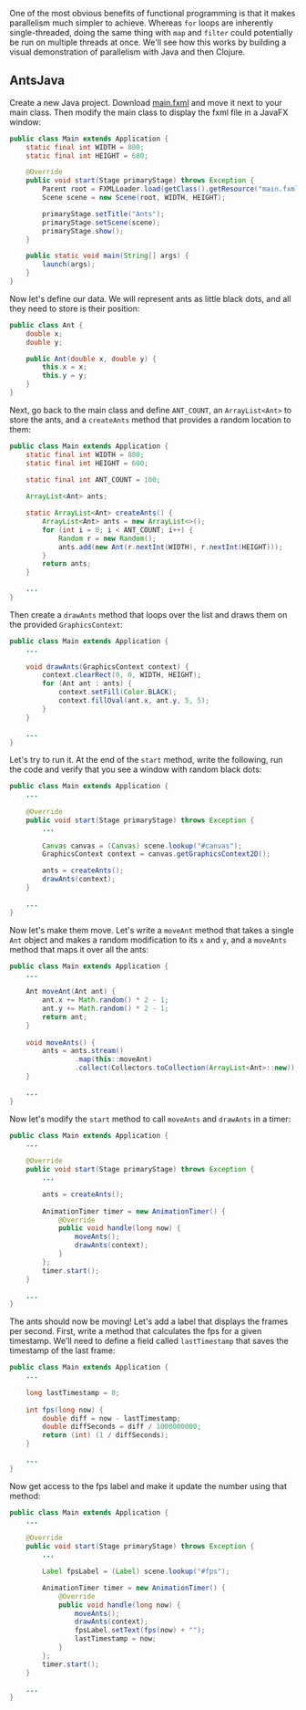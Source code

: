 One of the most obvious benefits of functional programming is that it makes parallelism much simpler to achieve. Whereas `for` loops are inherently single-threaded, doing the same thing with `map` and `filter` could potentially be run on multiple threads at once. We'll see how this works by building a visual demonstration of parallelism with Java and then Clojure.

## AntsJava

Create a new Java project. Download [main.fxml](https://raw.githubusercontent.com/oakes/clojure-assignments/master/projects/Ants/src/com/theironyard/main.fxml) and move it next to your main class. Then modify the main class to display the fxml file in a JavaFX window:

```java
public class Main extends Application {
    static final int WIDTH = 800;
    static final int HEIGHT = 600;

    @Override
    public void start(Stage primaryStage) throws Exception {
        Parent root = FXMLLoader.load(getClass().getResource("main.fxml"));
        Scene scene = new Scene(root, WIDTH, HEIGHT);

        primaryStage.setTitle("Ants");
        primaryStage.setScene(scene);
        primaryStage.show();
    }

    public static void main(String[] args) {
        launch(args);
    }
}
```

Now let's define our data. We will represent ants as little black dots, and all they need to store is their position:

```java
public class Ant {
    double x;
    double y;

    public Ant(double x, double y) {
        this.x = x;
        this.y = y;
    }
}
```

Next, go back to the main class and define `ANT_COUNT`, an `ArrayList<Ant>` to store the ants, and a `createAnts` method that provides a random location to them:

```java
public class Main extends Application {
    static final int WIDTH = 800;
    static final int HEIGHT = 600;
    
    static final int ANT_COUNT = 100;

    ArrayList<Ant> ants;

    static ArrayList<Ant> createAnts() {
        ArrayList<Ant> ants = new ArrayList<>();
        for (int i = 0; i < ANT_COUNT; i++) {
            Random r = new Random();
            ants.add(new Ant(r.nextInt(WIDTH), r.nextInt(HEIGHT)));
        }
        return ants;
    }

    ...
}
```

Then create a `drawAnts` method that loops over the list and draws them on the provided `GraphicsContext`:

```java
public class Main extends Application {
    ...
    
    void drawAnts(GraphicsContext context) {
        context.clearRect(0, 0, WIDTH, HEIGHT);
        for (Ant ant : ants) {
            context.setFill(Color.BLACK);
            context.fillOval(ant.x, ant.y, 5, 5);
        }
    }

    ...
}
```

Let's try to run it. At the end of the `start` method, write the following, run the code and verify that you see a window with random black dots:

```java
public class Main extends Application {
    ...
    
    @Override
    public void start(Stage primaryStage) throws Exception {
        ...
        
        Canvas canvas = (Canvas) scene.lookup("#canvas");
        GraphicsContext context = canvas.getGraphicsContext2D();

        ants = createAnts();
        drawAnts(context);
    }

    ...
}
```

Now let's make them move. Let's write a `moveAnt` method that takes a single `Ant` object and makes a random modification to its `x` and `y`, and a `moveAnts` method that maps it over all the ants:

```java
public class Main extends Application {
    ...
    
    Ant moveAnt(Ant ant) {
        ant.x += Math.random() * 2 - 1;
        ant.y += Math.random() * 2 - 1;
        return ant;
    }
    
    void moveAnts() {
        ants = ants.stream()
                .map(this::moveAnt)
                .collect(Collectors.toCollection(ArrayList<Ant>::new));
    }

    ...
}
```

Now let's modify the `start` method to call `moveAnts` and `drawAnts` in a timer:

```java
public class Main extends Application {
    ...
    
    @Override
    public void start(Stage primaryStage) throws Exception {
        ...

        ants = createAnts();
        
        AnimationTimer timer = new AnimationTimer() {
            @Override
            public void handle(long now) {
                moveAnts();
                drawAnts(context);
            }
        };
        timer.start();
    }

    ...
}
```

The ants should now be moving! Let's add a label that displays the frames per second. First, write a method that calculates the fps for a given timestamp. We'll need to define a field called `lastTimestamp` that saves the timestamp of the last frame:

```java
public class Main extends Application {
    ...
    
    long lastTimestamp = 0;
    
    int fps(long now) {
        double diff = now - lastTimestamp;
        double diffSeconds = diff / 1000000000;
        return (int) (1 / diffSeconds);
    }

    ...
}
```

Now get access to the fps label and make it update the number using that method:

```java
public class Main extends Application {
    ...
    
    @Override
    public void start(Stage primaryStage) throws Exception {
        ...

        Label fpsLabel = (Label) scene.lookup("#fps");

        AnimationTimer timer = new AnimationTimer() {
            @Override
            public void handle(long now) {
                moveAnts();
                drawAnts(context);
                fpsLabel.setText(fps(now) + "");
                lastTimestamp = now;
            }
        };
        timer.start();
    }

    ...
}
```
